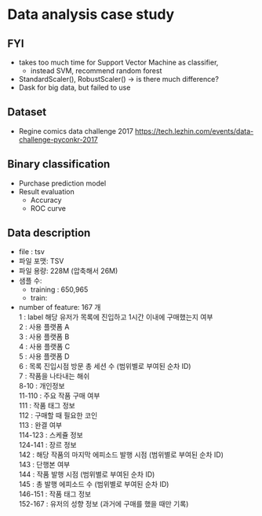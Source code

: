 # Data analysis case study

## FYI
- takes too much time for Support Vector Machine as classifier,
  - instead SVM, recommend random forest
- StandardScaler(), RobustScaler() -> is there much difference?
- Dask for big data, but failed to use 

## Dataset
- Regine comics data challenge 2017
<https://tech.lezhin.com/events/data-challenge-pyconkr-2017>
## Binary classification
* Purchase prediction model
* Result evaluation
    * Accuracy
    * ROC curve

## Data description
* file : tsv <br>
* 파일 포맷: TSV<br>
* 파일 용량: 228M (압축해서 26M)<br>
* 샘플 수:<br>
    * training : 650,965 <br>
    * train:
* number of feature: 167 개<br>
1 : label 해당 유저가 목록에 진입하고 1시간 이내에 구매했는지 여부<br>
2 : 사용 플랫폼 A<br>
3 : 사용 플랫폼 B<br>
4 : 사용 플랫폼 C<br>
5 : 사용 플랫폼 D<br>
6 : 목록 진입시점 방문 총 세션 수 (범위별로 부여된 순차 ID)<br>
7 : 작품을 나타내는 해쉬<br>
8-10 : 개인정보<br>
11-110 : 주요 작품 구매 여부<br>
111 : 작품 태그 정보<br>
112 : 구매할 때 필요한 코인<br>
113 : 완결 여부<br>
114-123 : 스케쥴 정보<br>
124-141 : 장르 정보<br>
142 : 해당 작품의 마지막 에피소드 발행 시점 (범위별로 부여된 순차 ID)<br>
143 : 단행본 여부<br>
144 : 작품 발행 시점 (범위별로 부여된 순차 ID)<br>
145 : 총 발행 에피소드 수 (범위별로 부여된 순차 ID)<br>
146-151 : 작품 태그 정보<br>
152-167 : 유저의 성향 정보 (과거에 구매를 했을 때만 기록)<br>

